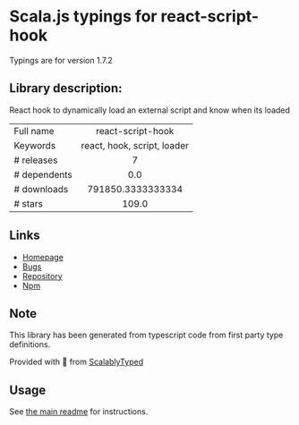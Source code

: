 
# Scala.js typings for react-script-hook

Typings are for version 1.7.2

## Library description:
React hook to dynamically load an external script and know when its loaded

|                    |                 |
| ------------------ | :-------------: |
| Full name          | react-script-hook |
| Keywords           | react, hook, script, loader |
| # releases         | 7 |
| # dependents       | 0.0 |
| # downloads        | 791850.3333333334 |
| # stars            | 109.0 |

## Links
- [Homepage](https://github.com/hupe1980/react-script-hook#readme)
- [Bugs](https://github.com/hupe1980/react-script-hook/issues)
- [Repository](https://github.com/hupe1980/react-script-hook)
- [Npm](https://www.npmjs.com/package/react-script-hook)
    


## Note
This library has been generated from typescript code from first party type definitions.

Provided with :purple_heart: from [ScalablyTyped](https://github.com/oyvindberg/ScalablyTyped)

## Usage
See [the main readme](../../readme.md) for instructions.


